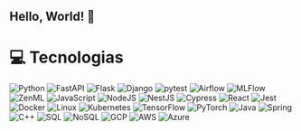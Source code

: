 ## Hello, World! 👋

<div>
  <h1>💻 Tecnologias</h1>
  <div align="left">
    <div>
      <img alt="Python" src="https://img.shields.io/badge/python-100000?style=for-the-badge&logo=python&logoColor=blue">
      <img alt="FastAPI" src="https://img.shields.io/badge/fastapi-100000?style=for-the-badge&logo=fastapi&logoColor=lightgreen">
      <img alt="Flask" src="https://img.shields.io/badge/flask-100000?style=for-the-badge&logo=flask&logoColor=black">
      <img alt="Django" src="https://img.shields.io/badge/django-100000?style=for-the-badge&logo=django&logoColor=green">
      <img alt="pytest" src="https://img.shields.io/badge/pytest-100000?style=for-the-badge&logo=pytest&logoColor=yellow">
      <img alt="Airflow" src="https://img.shields.io/badge/airflow-100000?style=for-the-badge&logo=apache-airflow&logoColor=blue">
      <img alt="MLFlow" src="https://img.shields.io/badge/mlflow-100000?style=for-the-badge&logo=mlflow&logoColor=blue">
      <img alt="ZenML" src="https://img.shields.io/badge/zenml-100000?style=for-the-badge&logo=zenml&logoColor=purple">
      <img alt="JavaScript" src="https://img.shields.io/badge/javascript-100000?style=for-the-badge&logo=javascript&logoColor=yellow">
      <img alt="NodeJS" src="https://img.shields.io/badge/node.js-100000?style=for-the-badge&logo=node.js&logoColor=green">
      <img alt="NestJS" src="https://img.shields.io/badge/nestjs-100000?style=for-the-badge&logo=nestjs&logoColor=red">
      <img alt="Cypress" src="https://img.shields.io/badge/cypress-100000?style=for-the-badge&logo=cypress&logoColor=green">
      <img alt="React" src="https://img.shields.io/badge/react-100000?style=for-the-badge&logo=react&logoColor=blue">
      <img alt="Jest" src="https://img.shields.io/badge/jest-100000?style=for-the-badge&logo=jest&logoColor=red">
      <img alt="Docker" src="https://img.shields.io/badge/docker-100000?style=for-the-badge&logo=docker&logoColor=blue">
      <img alt="Linux" src="https://img.shields.io/badge/linux-100000?style=for-the-badge&logo=linux&logoColor=yellow">
      <img alt="Kubernetes" src="https://img.shields.io/badge/kubernetes-100000?style=for-the-badge&logo=kubernetes&logoColor=blue">
      <img alt="TensorFlow" src="https://img.shields.io/badge/tensorflow-100000?style=for-the-badge&logo=tensorflow&logoColor=orange">
      <img alt="PyTorch" src="https://img.shields.io/badge/pytorch-100000?style=for-the-badge&logo=pytorch&logoColor=red">
      <img alt="Java" src="https://img.shields.io/badge/java-100000?style=for-the-badge&logo=java&logoColor=red">
      <img alt="Spring" src="https://img.shields.io/badge/spring-100000?style=for-the-badge&logo=spring&logoColor=green">
      <img alt="C++" src="https://img.shields.io/badge/c++-100000?style=for-the-badge&logo=c%2b%2b&logoColor=blue">
      <img alt="SQL" src="https://img.shields.io/badge/sql-100000?style=for-the-badge&logo=postgresql&logoColor=blue">
      <img alt="NoSQL" src="https://img.shields.io/badge/nosql-100000?style=for-the-badge&logo=mongodb&logoColor=green">
      <img alt="GCP" src="https://img.shields.io/badge/gcp-100000?style=for-the-badge&logo=google-cloud&logoColor=blue">
      <img alt="AWS" src="https://img.shields.io/badge/aws-100000?style=for-the-badge&logo=amazon-aws&logoColor=orange">
      <img alt="Azure" src="https://img.shields.io/badge/azure-100000?style=for-the-badge&logo=microsoft-azure&logoColor=blue">
    </div>
  </div>
</div>
